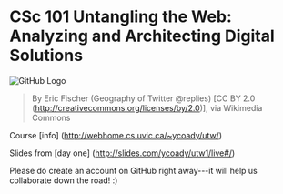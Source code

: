 # CSc 101 Untangling the Web: Analyzing and Architecting Digital Solutions 
![GitHub Logo](https://upload.wikimedia.org/wikipedia/commons/5/50/Geography_of_Twitter_%40replies_%286238509140%29.jpg)

> By Eric Fischer (Geography of Twitter @replies) [CC BY 2.0 (http://creativecommons.org/licenses/by/2.0)], via Wikimedia Commons

Course [info] (http://webhome.cs.uvic.ca/~ycoady/utw/)

Slides from [day one] (http://slides.com/ycoady/utw1/live#/)

Please do create an account on GitHub right away---it will help us collaborate down the road! :) 
